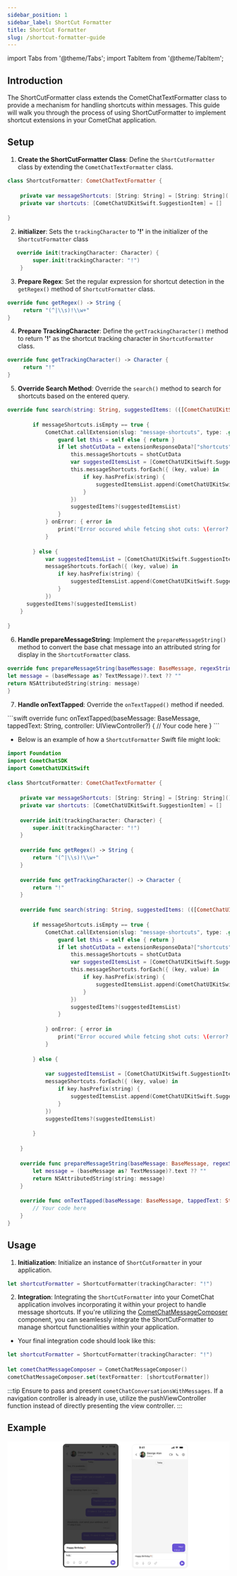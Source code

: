 ```yaml
---
sidebar_position: 1
sidebar_label: ShortCut Formatter
title: ShortCut Formatter
slug: /shortcut-formatter-guide
---
```


import Tabs from '@theme/Tabs';
import TabItem from '@theme/TabItem';

## Introduction

The ShortCutFormatter class extends the CometChatTextFormatter class to provide a mechanism for handling shortcuts within messages. This guide will walk you through the process of using ShortCutFormatter to implement shortcut extensions in your CometChat application.

## Setup

1. **Create the ShortCutFormatter Class**: Define the `ShortCutFormatter` class by extending the `CometChatTextFormatter` class.

<Tabs>
<TabItem value="swift" label="Swift">

```swift
class ShortcutFormatter: CometChatTextFormatter {

    private var messageShortcuts: [String: String] = [String: String]( )
    private var shortcuts: [CometChatUIKitSwift.SuggestionItem] = []

}
```

</TabItem>

</Tabs>

2. **initializer**: Sets the `trackingCharacter` to **'!'** in the initializer of the `ShortcutFormatter` class

<Tabs>

<TabItem value="swift" label="Swift">

```swift
   override init(trackingCharacter: Character) {
        super.init(trackingCharacter: "!")
    }
```

</TabItem>

</Tabs>

<!-- 3. **Define SuggestionItem Structure**: Create a `SuggestionItem` struct to encapsulate the properties of a suggestion in the `ShortcutFormatter` class.
<Tabs>
<TabItem value="swift" label="Swift">
   ```swift
  struct SuggestionItem {
    var id: String
    var title: String
    var subtitle: String?
    var data: Data?
    var imageURL: String?
}
    ```
</TabItem>

</Tabs> -->

3. **Prepare Regex**: Set the regular expression for shortcut detection in the `getRegex()` method of `ShortcutFormatter` class.

<Tabs>
<TabItem value="swift" label="Swift">

```swift
override func getRegex() -> String {
     return "(^|\\s)!\\w+"
}
```

</TabItem>

</Tabs>

4. **Prepare TrackingCharacter**: Define the `getTrackingCharacter()` method to return **'!'** as the shortcut tracking character in `ShortcutFormatter` class.

<Tabs>
<TabItem value="swift" label="Swift">

```swift
override func getTrackingCharacter() -> Character {
     return "!"
}
```

</TabItem>
</Tabs>

5. **Override Search Method**: Override the `search()` method to search for shortcuts based on the entered query.

<Tabs>
<TabItem value="swift" label="Swift">
  
```swift
override func search(string: String, suggestedItems: (([CometChatUIKitSwift.SuggestionItem]) -> ())? = nil) {
        
        if messageShortcuts.isEmpty == true {
            CometChat.callExtension(slug: "message-shortcuts", type: .get, endPoint: "v1/fetch", body: nil) { [weak self] extensionResponseData in
                guard let this = self else { return }
                if let shotCutData = extensionResponseData?["shortcuts"] as? [String: String] {
                    this.messageShortcuts = shotCutData
                    var suggestedItemsList = [CometChatUIKitSwift.SuggestionItem]()
                    this.messageShortcuts.forEach({ (key, value) in
                        if key.hasPrefix(string) {
                            suggestedItemsList.append(CometChatUIKitSwift.SuggestionItem(id: key, name: value, visibleText: value))
                        }
                    })
                    suggestedItems?(suggestedItemsList)
                }             
            } onError: { error in
                print("Error occured while fetcing shot cuts: \(error?.errorDescription)")
            }

        } else {
            var suggestedItemsList = [CometChatUIKitSwift.SuggestionItem]()
            messageShortcuts.forEach({ (key, value) in
                if key.hasPrefix(string) {
                    suggestedItemsList.append(CometChatUIKitSwift.SuggestionItem(id: key, name: value, visibleText: value))
                }
            })
      suggestedItems?(suggestedItemsList)
    }

}

````

</TabItem>

</Tabs>

6. **Handle prepareMessageString**: Implement the `prepareMessageString()` method to convert the base chat message into an attributed string for display in the `ShortcutFormatter` class.

<Tabs>
<TabItem value="swift" label="Swift">

```swift
override func prepareMessageString(baseMessage: BaseMessage, regexString: String, alignment: MessageBubbleAlignment = .left, formattingType: FormattingType) -> NSAttributedString {
let message = (baseMessage as? TextMessage)?.text ?? ""
return NSAttributedString(string: message)
}
````

</TabItem>

</Tabs>

7.  **Handle onTextTapped**: Override the `onTextTapped()` method if needed.

<Tabs>
<TabItem value="swift" label="Swift">
   ```swift
 override func onTextTapped(baseMessage: BaseMessage, tappedText: String, controller: UIViewController?) {
        // Your code here
}
    ```
</TabItem>

</Tabs>

- Below is an example of how a `ShortcutFormatter` Swift file might look:

```swift title='ShortcutFormatter.swift'
import Foundation
import CometChatSDK
import CometChatUIKitSwift

class ShortcutFormatter: CometChatTextFormatter {

    private var messageShortcuts: [String: String] = [String: String]()
    private var shortcuts: [CometChatUIKitSwift.SuggestionItem] = []

    override init(trackingCharacter: Character) {
        super.init(trackingCharacter: "!")
    }

    override func getRegex() -> String {
        return "(^|\\s)!\\w+"
    }

    override func getTrackingCharacter() -> Character {
        return "!"
    }

    override func search(string: String, suggestedItems: (([CometChatUIKitSwift.SuggestionItem]) -> ())? = nil) {

        if messageShortcuts.isEmpty == true {
            CometChat.callExtension(slug: "message-shortcuts", type: .get, endPoint: "v1/fetch", body: nil) { [weak self] extensionResponseData in
                guard let this = self else { return }
                if let shotCutData = extensionResponseData?["shortcuts"] as? [String: String] {
                    this.messageShortcuts = shotCutData
                    var suggestedItemsList = [CometChatUIKitSwift.SuggestionItem]()
                    this.messageShortcuts.forEach({ (key, value) in
                        if key.hasPrefix(string) {
                            suggestedItemsList.append(CometChatUIKitSwift.SuggestionItem(id: key, name: value, visibleText: value))
                        }
                    })
                    suggestedItems?(suggestedItemsList)
                }

            } onError: { error in
                print("Error occured while fetcing shot cuts: \(error?.errorDescription)")
            }

        } else {

            var suggestedItemsList = [CometChatUIKitSwift.SuggestionItem]()
            messageShortcuts.forEach({ (key, value) in
                if key.hasPrefix(string) {
                    suggestedItemsList.append(CometChatUIKitSwift.SuggestionItem(id: key, name: value, visibleText: value))
                }
            })
            suggestedItems?(suggestedItemsList)

        }

    }

    override func prepareMessageString(baseMessage: BaseMessage, regexString: String, alignment: MessageBubbleAlignment = .left, formattingType: FormattingType) -> NSAttributedString {
        let message = (baseMessage as? TextMessage)?.text ?? ""
        return NSAttributedString(string: message)
    }

    override func onTextTapped(baseMessage: BaseMessage, tappedText: String, controller: UIViewController?) {
        // Your code here
    }
}
```

## Usage

1. **Initialization**: Initialize an instance of `ShortCutFormatter` in your application.

<Tabs>
<TabItem value="swift" label="Swift">

```swift
let shortcutFormatter = ShortcutFormatter(trackingCharacter: "!")
```

</TabItem>

</Tabs>

2. **Integration**: Integrating the `ShortCutFormatter` into your CometChat application involves incorporating it within your project to handle message shortcuts. If you're utilizing the [CometChatMessageComposer](../05-Components/08-message-composer.md) component, you can seamlessly integrate the ShortCutFormatter to manage shortcut functionalities within your application.

- Your final integration code should look like this:

<Tabs>
<TabItem value="swift" label="Swift">

```swift
let shortcutFormatter = ShortcutFormatter(trackingCharacter: "!")
        
let cometChatMessageComposer = CometChatMessageComposer()
cometChatMessageComposer.set(textFormatter: [shortcutFormatter])
```

</TabItem>

</Tabs>

:::tip
Ensure to pass and present `cometChatConversationsWithMessages`. If a navigation controller is already in use, utilize the pushViewController function instead of directly presenting the view controller.
:::

## Example

![](../assets/shortcutFormatter.png)

